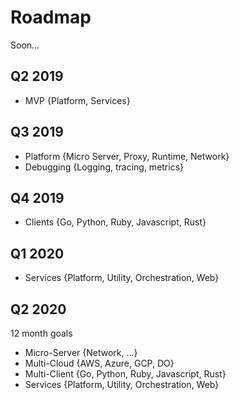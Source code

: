 # Roadmap

Soon...

## Q2 2019

- MVP {Platform, Services}

## Q3 2019

- Platform {Micro Server, Proxy, Runtime, Network}
- Debugging {Logging, tracing, metrics}

## Q4 2019

- Clients {Go, Python, Ruby, Javascript, Rust}

## Q1 2020

- Services {Platform, Utility, Orchestration, Web}

## Q2 2020

12 month goals

- Micro-Server {Network, ...}
- Multi-Cloud {AWS, Azure, GCP, DO}
- Multi-Client {Go, Python, Ruby, Javascript, Rust}
- Services {Platform, Utility, Orchestration, Web}
